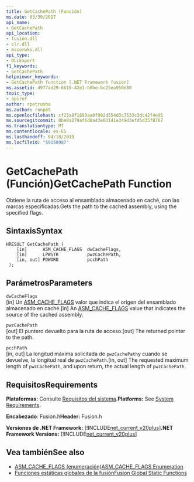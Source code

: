 ```yaml
---
title: GetCachePath (Función)
ms.date: 03/30/2017
api_name:
- GetCachePath
api_location:
- fusion.dll
- clr.dll
- mscorwks.dll
api_type:
- DLLExport
f1_keywords:
- GetCachePath
helpviewer_keywords:
- GetCachePath function [.NET Framework fusion]
ms.assetid: d977ad29-6619-42e1-b0be-bc25ea950e80
topic_type:
- apiref
author: rpetrusha
ms.author: ronpet
ms.openlocfilehash: cf23a8f1893aa0f992d554d3c7533c3dc42f4e95
ms.sourcegitcommit: 0be8a279af6d8a43e03141e349d3efd5d35f8767
ms.translationtype: MT
ms.contentlocale: es-ES
ms.lasthandoff: 04/18/2019
ms.locfileid: "59150987"
---
```

# <a name="getcachepath-function"></a><span data-ttu-id="a19f7-102">GetCachePath (Función)</span><span class="sxs-lookup"><span data-stu-id="a19f7-102">GetCachePath Function</span></span>
<span data-ttu-id="a19f7-103">Obtiene la ruta de acceso al ensamblado almacenado en caché, con las marcas especificadas.</span><span class="sxs-lookup"><span data-stu-id="a19f7-103">Gets the path to the cached assembly, using the specified flags.</span></span>  
  
## <a name="syntax"></a><span data-ttu-id="a19f7-104">Sintaxis</span><span class="sxs-lookup"><span data-stu-id="a19f7-104">Syntax</span></span>  
  
```  
HRESULT GetCachePath (  
    [in]      ASM_CACHE_FLAGS  dwCacheFlags,  
    [in]      LPWSTR           pwzCachePath,  
    [in, out] PDWORD           pcchPath  
 );  
```  
  
## <a name="parameters"></a><span data-ttu-id="a19f7-105">Parámetros</span><span class="sxs-lookup"><span data-stu-id="a19f7-105">Parameters</span></span>  
 `dwCacheFlags`  
 <span data-ttu-id="a19f7-106">[in] Un [ASM_CACHE_FLAGS](../../../../docs/framework/unmanaged-api/fusion/asm-cache-flags-enumeration.md) valor que indica el origen del ensamblado almacenado en caché.</span><span class="sxs-lookup"><span data-stu-id="a19f7-106">[in] An [ASM_CACHE_FLAGS](../../../../docs/framework/unmanaged-api/fusion/asm-cache-flags-enumeration.md) value that indicates the source of the cached assembly.</span></span>  
  
 `pwzCachePath`  
 <span data-ttu-id="a19f7-107">[out] El puntero devuelto para la ruta de acceso.</span><span class="sxs-lookup"><span data-stu-id="a19f7-107">[out] The returned pointer to the path.</span></span>  
  
 `pcchPath`  
 <span data-ttu-id="a19f7-108">[in, out] La longitud máxima solicitada de `pwzCachePath`y cuando se devuelve, la longitud real de `pwzCachePath`.</span><span class="sxs-lookup"><span data-stu-id="a19f7-108">[in, out] The requested maximum length of `pwzCachePath`, and upon return, the actual length of `pwzCachePath`.</span></span>  
  
## <a name="requirements"></a><span data-ttu-id="a19f7-109">Requisitos</span><span class="sxs-lookup"><span data-stu-id="a19f7-109">Requirements</span></span>  
 <span data-ttu-id="a19f7-110">**Plataformas:** Consulte [Requisitos del sistema](../../../../docs/framework/get-started/system-requirements.md).</span><span class="sxs-lookup"><span data-stu-id="a19f7-110">**Platforms:** See [System Requirements](../../../../docs/framework/get-started/system-requirements.md).</span></span>  
  
 <span data-ttu-id="a19f7-111">**Encabezado**: Fusion.h</span><span class="sxs-lookup"><span data-stu-id="a19f7-111">**Header:** Fusion.h</span></span>  
  
 <span data-ttu-id="a19f7-112">**Versiones de .NET Framework:** [!INCLUDE[net_current_v20plus](../../../../includes/net-current-v20plus-md.md)]</span><span class="sxs-lookup"><span data-stu-id="a19f7-112">**.NET Framework Versions:** [!INCLUDE[net_current_v20plus](../../../../includes/net-current-v20plus-md.md)]</span></span>  
  
## <a name="see-also"></a><span data-ttu-id="a19f7-113">Vea también</span><span class="sxs-lookup"><span data-stu-id="a19f7-113">See also</span></span>

- [<span data-ttu-id="a19f7-114">ASM_CACHE_FLAGS (enumeración)</span><span class="sxs-lookup"><span data-stu-id="a19f7-114">ASM_CACHE_FLAGS Enumeration</span></span>](../../../../docs/framework/unmanaged-api/fusion/asm-cache-flags-enumeration.md)
- [<span data-ttu-id="a19f7-115">Funciones estáticas globales de la fusión</span><span class="sxs-lookup"><span data-stu-id="a19f7-115">Fusion Global Static Functions</span></span>](../../../../docs/framework/unmanaged-api/fusion/fusion-global-static-functions.md)
